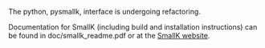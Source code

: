 The python, pysmallk, interface is undergoing refactoring.

Documentation for SmallK (including build and installation instructions) 
can be found in doc/smallk_readme.pdf or at the [SmallK website](http://smallk.github.io/documentation/).
